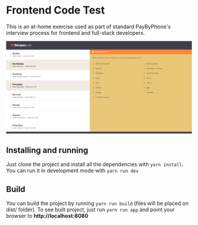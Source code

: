 # Frontend Code Test

This is an at-home exercise used as part of standard PayByPhone's interview process for frontend and full-stack developers.

<img src="https://raw.githubusercontent.com/gustavocardoso/frontend-test/readme/screenshot.png?v=2" width="600" />

## Installing and running

Just clone the project and install all the dependencies with `yarn install`.
You can run it in development mode with `yarn run dev`

## Build

You can build the project by running `yarn run build` (files will be placed on dist/ folder). To see built project, just run `yarn run app` and point your browser to **http://localhost:8080**
